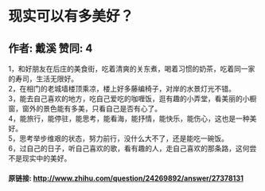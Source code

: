 # 现实可以有多美好？
## 作者: 戴溪  赞同: 4
1，和好朋友在后庄的美食街，吃着清爽的关东煮，喝着习惯的奶茶，吃着同一家的寿司，生活无限好。  
2，在相门的老城墙楼顶乘凉，楼上好多藤编椅子，对岸的水景灯光不错。  
3，能去自己喜欢的地方，吃自己爱吃的咖喱饭，逛有趣的小弄堂，看美丽的小橱窗，窗外的景色能有多美，只看自己是否有心了。  
4，能旅行，能停驻，能思考，能看海，能抒情，能快乐，能伤心，这也是一种美好。  
5，思考举步维艰的状态，努力前行，没什么大不了，还是能吃一碗饭。  
6，过自己的日子，听自己喜欢的歌，看有趣的人，走自己喜欢的那条路，这何尝不是现实中的美好。

#### 原链接: http://www.zhihu.com/question/24269892/answer/27378131